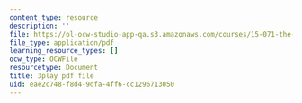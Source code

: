 ```yaml
---
content_type: resource
description: ''
file: https://ol-ocw-studio-app-qa.s3.amazonaws.com/courses/15-071-the-analytics-edge-spring-2017/eae2c748f8d49dfa4ff6cc1296713050_ozQJncmJYk.pdf
file_type: application/pdf
learning_resource_types: []
ocw_type: OCWFile
resourcetype: Document
title: 3play pdf file
uid: eae2c748-f8d4-9dfa-4ff6-cc1296713050
---
```

